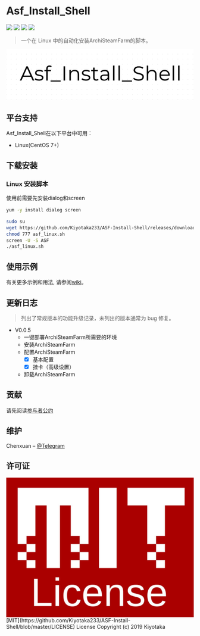 # Asf_Install_Shell

[![](https://img.shields.io/github/issues/Kiyotaka233/ASF-Install-Shell.svg)](https://github.com/Kiyotaka233/ASF-Install-Shell/issues)
[![](https://img.shields.io/github/forks/Kiyotaka233/ASF-Install-Shell.svg)](https://github.com/Kiyotaka233/ASF-Install-Shell/network/members)
[![](https://img.shields.io/github/stars/Kiyotaka233/ASF-Install-Shell.svg)](https://github.com/Kiyotaka233/ASF-Install-Shell/stargazers)
[![](https://img.shields.io/github/license/Kiyotaka233/ASF-Install-Shell.svg)](https://mit-license.org/)
> 一个在 Linux 中的自动化安装ArchiSteamFarm的脚本。 

![](Logo.png)

## 平台支持  

Asf_Install_Shell在以下平台中可用：  
   * Linux(CentOS 7+)  

## 下载安装  

### Linux 安装脚本   

使用前需要先安装dialog和screen  
```sh
yum -y install dialog screen
```

```sh
sudo su 
wget https://github.com/Kiyotaka233/ASF-Install-Shell/releases/download/v0.0.5/asf_linux.sh -O asf_linux.sh
chmod 777 asf_linux.sh
screen -U -S ASF
./asf_linux.sh
```

## 使用示例

有关更多示例和用法, 请参阅[wiki](https://github.com/Kiyotaka233/ASF-Install-Shell/wiki)。

## 更新日志

> 列出了常规版本的功能升级记录，未列出的版本通常为 bug 修复。

* V0.0.5
    * 一键部署ArchiSteamFarm所需要的环境
	* 安装ArchiSteamFarm
	* 配置ArchiSteamFarm
        - [x] 基本配置
        - [x] 挂卡（高级设置）
	* 卸载ArchiSteamFarm

## 贡献

请先阅读[参与者公约](https://www.contributor-covenant.org/zh-cn/version/1/4/code-of-conduct)

## 维护

Chenxuan – [@Telegram](https://t.me/Chenxuan_Zhao)

## 许可证  
<img src="License.jpg" align="right" />
[MIT](https://github.com/Kiyotaka233/ASF-Install-Shell/blob/master/LICENSE) License  
Copyright (c) 2019 Kiyotaka